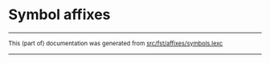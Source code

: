 
# Symbol affixes

* * *

<small>This (part of) documentation was generated from [src/fst/affixes/symbols.lexc](https://github.com/giellalt/lang-rus/blob/main/src/fst/affixes/symbols.lexc)</small>

---

